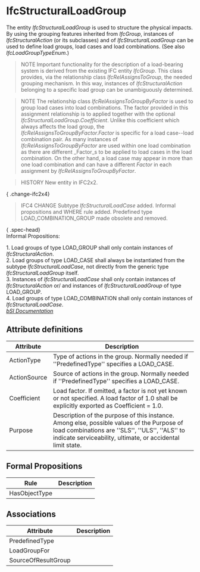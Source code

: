 IfcStructuralLoadGroup
======================
The entity _IfcStructuralLoadGroup_ is used to structure the physical impacts.
By using the grouping features inherited from _IfcGroup_, instances of
_IfcStructuralAction_ (or its subclasses) and of _IfcStructuralLoadGroup_ can
be used to define load groups, load cases and load combinations. (See also
_IfcLoadGroupTypeEnum_.)  
  
> NOTE  Important functionality for the description of a load-bearing system
> is derived from the existing IFC entity _IfcGroup_. This class provides, via
> the relationship class _IfcRelAssignsToGroup_, the needed grouping
> mechanism. In this way, instances of _IfcStructuralAction_ belonging to a
> specific load group can be unambiguously determined.  
  
> NOTE  The relationship class _IfcRelAssignsToGroupByFactor_ is used to group
> load cases into load combinations. The factor provided in this assignment
> relationship is to applied together with the optional
> _IfcStructuralLoadGroup.Coefficient_. Unlike this coefficient which always
> affects the load group, the _IfcRelAssignsToGroupByFactor.Factor_ is
> specific for a load case--load combination pair. As many instances of
> _IfcRelAssignsToGroupByFactor_ are used within one load combination as there
> are different _Factor_s to be applied to load cases in the load combination.
> On the other hand, a load case may appear in more than one load combination
> and can have a different _Factor_ in each assignment by
> _IfcRelAssignsToGroupByFactor_.  
  
> HISTORY  New entity in IFC2x2.  
  
{ .change-ifc2x4}  
> IFC4 CHANGE  Subtype _IfcStructuralLoadCase_ added. Informal propositions
> and WHERE rule added. Predefined type LOAD_COMBINATION_GROUP made obsolete
> and removed.  
  
{ .spec-head}  
Informal Propositions:  
  
1\. Load groups of type LOAD_GROUP shall only contain instances of
_IfcStructuralAction_.  
2\. Load groups of type LOAD_CASE shall always be instantiated from the
subtype _IfcStructuralLoadCase_, not directly from the generic type
_IfcStructuralLoadGroup_ itself.  
3\. Instances of _IfcStructuralLoadCase_ shall only contain instances of
_IfcStructuralAction_ or/ and instances of _IfcStructuralLoadGroup_ of type
LOAD_GROUP.  
4\. Load groups of type LOAD_COMBINATION shall only contain instances of
_IfcStructuralLoadCase_.  
[ _bSI
Documentation_](https://standards.buildingsmart.org/IFC/DEV/IFC4_2/FINAL/HTML/schema/ifcstructuralanalysisdomain/lexical/ifcstructuralloadgroup.htm)


Attribute definitions
---------------------
| Attribute    | Description                                                                                                                                                                                                 |
|--------------|-------------------------------------------------------------------------------------------------------------------------------------------------------------------------------------------------------------|
| ActionType   | Type of actions in the group. Normally needed if ''PredefinedType'' specifies a LOAD_CASE.                                                                                                                  |
| ActionSource | Source of actions in the group. Normally needed if ''PredefinedType'' specifies a LOAD_CASE.                                                                                                                |
| Coefficient  | Load factor. If omitted, a factor is not yet known or not specified. A load factor of 1.0 shall be explicitly exported as Coefficient = 1.0.                                                                |
| Purpose      | Description of the purpose of this instance. Among else, possible values of the Purpose of load combinations are ''SLS'', ''ULS'', ''ALS'' to indicate serviceability, ultimate, or accidental limit state. |

Formal Propositions
-------------------
| Rule          | Description   |
|---------------|---------------|
| HasObjectType |               |

Associations
------------
| Attribute           | Description   |
|---------------------|---------------|
| PredefinedType      |               |
| LoadGroupFor        |               |
| SourceOfResultGroup |               |

